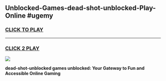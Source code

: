 
## Unblocked-Games-dead-shot-unblocked-Play-Online #ugemy
<h3>
<a href="https://news.freeplayer.one?title=dead-shot-unblocked&ref=3">CLICK TO PLAY</a></h3>
<hr>

<h3>
<a href="https://news.freeplayer.one?title=dead-shot-unblocked&ref=3">CLICK 2 PLAY</a>
  
</h3>

<a href="https://news.freeplayer.one?title=dead-shot-unblocked&ref=3"><img src="https://clearcache.store/games.png"></a>


**dead-shot-unblocked games unblocked: Your Gateway to Fun and Accessible Online Gaming**
